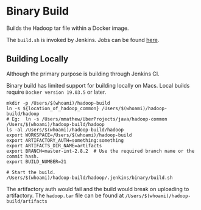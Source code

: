 # Binary Build

Builds the Hadoop tar file within a Docker image.

The `build.sh` is invoked by Jenkins.
Jobs can be found [here](https://ci.uberinternal.com/view/Hadoop%20Automation/).

## Building Locally

Although the primary purpose is building through Jenkins CI.

Binary build has limited support for building locally on Macs.
Local builds require `Docker version 19.03.5` or later.

```
mkdir -p /Users/$(whoami)/hadoop-build
ln -s ${location_of_hadoop_common} /Users/$(whoami)/hadoop-build/hadoop
# Eg:  ln -s /Users/mmathew/UberProjects/java/hadoop-common /Users/$(whoami)/hadoop-build/hadoop
ls -al /Users/$(whoami)/hadoop-build/hadoop
export WORKSPACE=/Users/$(whoami)/hadoop-build
export ARTIFACTORY_AUTH=something:something
export ARTIFACTS_DIR_NAME=artifacts
export BRANCH=master-int-2.8.2  # Use the required branch name or the commit hash.
export BUILD_NUMBER=21

# Start the build.
/Users/$(whoami)/hadoop-build/hadoop/.jenkins/binary/build.sh
```

The artifactory auth would fail and the build would break on uploading to artifactory.
The `hadoop.tar` file can be found at `/Users/$(whoami)/hadoop-build/artifacts`
